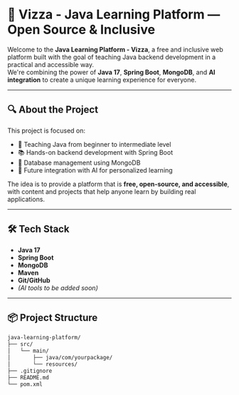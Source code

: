 # 🧠 Vizza - Java Learning Platform — Open Source & Inclusive

Welcome to the **Java Learning Platform - Vizza**, a free and inclusive web platform built with the goal of teaching Java backend development in a practical and accessible way.  
We're combining the power of **Java 17**, **Spring Boot**, **MongoDB**, and **AI integration** to create a unique learning experience for everyone.

---

## 🔍 About the Project

This project is focused on:

- 🚀 Teaching Java from beginner to intermediate level
- 📚 Hands-on backend development with Spring Boot
- 🧩 Database management using MongoDB
- 🤖 Future integration with AI for personalized learning

The idea is to provide a platform that is **free, open-source, and accessible**, with content and projects that help anyone learn by building real applications.

---

## 🛠️ Tech Stack

- **Java 17**
- **Spring Boot**
- **MongoDB**
- **Maven**
- **Git/GitHub**
- *(AI tools to be added soon)*

---

## 📦 Project Structure

```bash
java-learning-platform/
├── src/
│   └── main/
│       ├── java/com/yourpackage/
│       └── resources/
├── .gitignore
├── README.md
└── pom.xml

